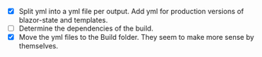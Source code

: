- [x] Split yml into a yml file per output.
        Add yml for production versions of blazor-state and templates.
- [ ] Determine the dependencies of the build.
- [x] Move the yml files to the Build folder.  They seem to make more sense by themselves.